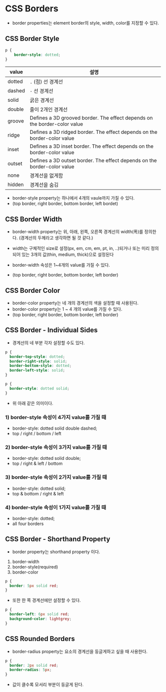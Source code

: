 # CSS Borders

- border properties는 element border의 style, width, color를 지정할 수 있다.



## CSS Border Style

```css
p {
	border-style: dotted;
}
```

| value  | 설명                                                         |
| ------ | ------------------------------------------------------------ |
| dotted | `.` (점) 선 경계선                                           |
| dashed | `-` 선 경계선                                                |
| solid  | 굵은 경계선                                                  |
| double | 줄이 2개인 경계선                                            |
| groove | Defines a 3D grooved border. The effect depends on the border-color value |
| ridge  | Defines a 3D ridged border. The effect depends on the border-color value |
| inset  | Defines a 3D inset border. The effect depends on the border-color value |
| outset | Defines a 3D outset border. The effect depends on the border-color value |
| none   | 경계선을 없게함                                              |
| hidden | 경계선을 숨김                                                |

- border-style property는 하나에서 4개의 vaule까지 가질 수 있다.
- (top border, right border, bottom border, left bordet)





## CSS Border Width

- border-width property는 위, 아래, 왼쪽, 오른쪽 경계선의 width(폭)를 정의한다. (경계선의 두께라고 생각하면 될 것 같다.)

- width는 구체적인 size로 설정(px, em, cm, em, pt, in, ..)되거나 또는 미리 정의되어 있는 3개의 값(thin, medium, thick)으로 설정된다
- border-width 속성은 1~4개의 value를 가질 수 있다.
- (top border, right border, bottom border, left border)





## CSS Border Color

- border-color property는 네 개의 경계선의 색을 설정할 때 사용된다.
- border-color property는 1 ~ 4 개의  value를 가질 수 있다.
- (top border, right border, bottom border, left border)





## CSS Border - Individual Sides

- 경계선의 네 부분 각자 설정할 수도 있다.

```css
p {
  border-top-style: dotted;
  border-right-style: solid;
  border-bottom-style: dotted;
  border-left-style: solid;
}
```

```css
p {
  border-style: dotted solid;
}
```

- 위 아래 같은 의미이다.

### 1) border-style 속성이 4가지 value를 가질 때

- border-style: dotted solid double dashed;
- top / right / bottom / left

### 2) border-style 속성이 3가지 value를 가질 때

- border-style: dotted solid double;
- top / right & left / bottom 

### 3) border-style 속성이 2가지 value를 가질 때

- border-style: dotted solid;
- top & bottom / right & left

### 4) border-style 속성이 1가지 value를 가질 때

- border-style: dotted;
- all four borders



## CSS Border - Shorthand Property

- border property는  shorthand property 이다.

1. border-width
2. border-style(required)
3. border-color

```css
p {
  border: 5px solid red;
}
```

- 또한 한 쪽 경계선에만 설정할 수 있다.

```css
p {
  border-left: 6px solid red;
  background-color: lightgrey;
}
```





## CSS Rounded Borders

- border-radius property는 요소의 경계선을 둥글게하고 싶을 때 사용한다.

```css
p {
  border: 2px solid red;
  border-radius: 5px;
}
```

- 값이 클수록 모서리 부분이 둥글게 된다.